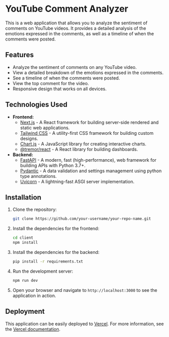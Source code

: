 # YouTube Comment Analyzer

This is a web application that allows you to analyze the sentiment of comments on YouTube videos. It provides a detailed analysis of the emotions expressed in the comments, as well as a timeline of when the comments were posted.

## Features

- Analyze the sentiment of comments on any YouTube video.
- View a detailed breakdown of the emotions expressed in the comments.
- See a timeline of when the comments were posted.
- View the top comment for the video.
- Responsive design that works on all devices.

## Technologies Used

- **Frontend:**
  - [Next.js](https://nextjs.org/) - A React framework for building server-side rendered and static web applications.
  - [Tailwind CSS](https://tailwindcss.com/) - A utility-first CSS framework for building custom designs.
  - [Chart.js](https://www.chartjs.org/) - A JavaScript library for creating interactive charts.
  - [@tremor/react](https://www.tremor.so/) - A React library for building dashboards.
- **Backend:**
  - [FastAPI](https://fastapi.tiangolo.com/) - A modern, fast (high-performance), web framework for building APIs with Python 3.7+.
  - [Pydantic](https://pydantic-docs.helpmanual.io/) - A data validation and settings management using python type annotations.
  - [Uvicorn](https://www.uvicorn.org/) - A lightning-fast ASGI server implementation.

## Installation

1. Clone the repository:
   ```bash
   git clone https://github.com/your-username/your-repo-name.git
   ```
2. Install the dependencies for the frontend:
   ```bash
   cd client
   npm install
   ```
3. Install the dependencies for the backend:
   ```bash
   pip install -r requirements.txt
   ```
4. Run the development server:
   ```bash
   npm run dev
   ```
5. Open your browser and navigate to `http://localhost:3000` to see the application in action.

## Deployment

This application can be easily deployed to [Vercel](https://vercel.com/). For more information, see the [Vercel documentation](https://vercel.com/docs).